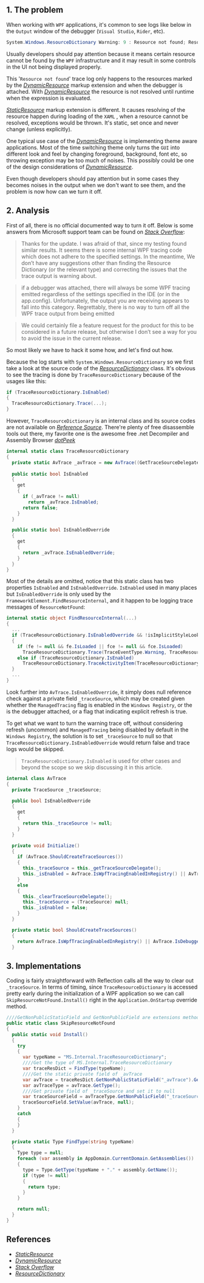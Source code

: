 ## 1. The problem

When working with `WPF` applications, it's common to see logs like below in the `Output` window of the debugger (`Visual Studio`, `Rider`, etc).

```c#
System.Windows.ResourceDictionary Warning: 9 : Resource not found; ResourceKey='xxxxxx'
```

Usually developers should pay attention because it means certain resource cannot be found by the `WPF` infrastructure and it may result in some controls in the UI not being displayed properly.

This '`Resource not found`' trace log only happens to the resources marked by the [*DynamicResource*](https://docs.microsoft.com/en-us/dotnet/framework/wpf/advanced/dynamicresource-markup-extension) markup extension and when the debugger is attached. With [*DynamicResource*](https://docs.microsoft.com/en-us/dotnet/framework/wpf/advanced/dynamicresource-markup-extension) the resource is not resolved until runtime when the expression is evaluated. 

[*StaticResource*](https://docs.microsoft.com/en-us/dotnet/framework/wpf/advanced/staticresource-markup-extension) markup extension is different. It causes resolving of the resource happen during loading of the `XAML` , when a resource cannot be resolved, exceptions would be thrown. It's static, set once and never change (unless explicitly).

One typical use case of the [*DynamicResource*](https://docs.microsoft.com/en-us/dotnet/framework/wpf/advanced/dynamicresource-markup-extension) is implementing theme aware applications. Most of the time switching theme only turns the `GUI` into different look and feel by changing foreground, background, font etc, so throwing exception may be too much of noises. This possibly could be one of the design considerations of [*DynamicResource*](https://docs.microsoft.com/en-us/dotnet/framework/wpf/advanced/dynamicresource-markup-extension).

Even though developers should pay attention but in some cases they becomes noises in the output when we don't want to see them, and the problem is now how can we turn it off.


## 2. Analysis

First of all, there is no official documented way to turn it off. Below is some answers from Microsoft support team can be found on [*Stack Overflow*](https://stackoverflow.com/questions/10822003/strange-resource-dictionary-warnings-appear-in-output-window-even-when-the-wpf-t):

> Thanks for the update. I was afraid of that, since my testing found similar results. It seems there is some internal WPF tracing code which does not adhere to the specified settings. In the meantime, We don’t have any suggestions other than finding the Resource Dictionary (or the relevant type) and correcting the issues that the trace output is warning about.

> if a debugger was attached, there will always be some WPF tracing emitted regardless of the settings specified in the IDE (or in the app.config). Unfortunately, the output you are receiving appears to fall into this category. Regrettably, there is no way to turn off all the WPF trace output from being emitted

> We could certainly file a feature request for the product for this to be considered in a future release, but otherwise I don’t see a way for you to avoid the issue in the current release.

So most likely we have to hack it some how, and let's find out how.

Because the log starts with `System.Windows.ResourceDictionary` so we first take a look at the source code of the [*ResourceDictionary*](https://referencesource.microsoft.com/#PresentationFramework/src/Framework/System/Windows/ResourceDictionary.cs,08d992ee7e0a1516) class. It's obvious to see the tracing is done by `TraceResourceDictionary` because of the usages like this:

```c#
if (TraceResourceDictionary.IsEnabled)
{
  TraceResourceDictionary.Trace(...);
}
```

However, `TraceResourceDictionary` is an internal class and its source codes are not available on [*Reference Source*](https://referencesource.microsoft.com/). There're plenty of free disassemble tools out there, my favorite one is the awesome free .net Decompiler and Assembly Browser [*dotPeek*](https://www.jetbrains.com/decompiler/)

```c#
internal static class TraceResourceDictionary
{
  private static AvTrace _avTrace = new AvTrace((GetTraceSourceDelegate) (...);
  
  public static bool IsEnabled
  {
    get
    {
      if (_avTrace != null)
        return _avTrace.IsEnabled;
      return false;
    }
  }

  public static bool IsEnabledOverride
  {
    get
    {
      return _avTrace.IsEnabledOverride;
    }
  }
}
```

Most of the details are omitted, notice that this static class has two properties `IsEnabled` and `IsEnabledOverride`. `IsEnabled` used in many places but `IsEnabledOverride` is only used by the `FrameworkElement.FindResourceInternal`, and it happen to be logging trace messages of `ResourceNotFound`:

```c#
internal static object FindResourceInternal(...)
{
  ...
  if (TraceResourceDictionary.IsEnabledOverride && !isImplicitStyleLookup)
  {
    if (fe != null && fe.IsLoaded || fce != null && fce.IsLoaded)
      TraceResourceDictionary.Trace(TraceEventType.Warning, TraceResourceDictionary.ResourceNotFound, resourceKey);
    else if (TraceResourceDictionary.IsEnabled)
      TraceResourceDictionary.TraceActivityItem(TraceResourceDictionary.ResourceNotFound, resourceKey);
  }
  ...
}
```

Look further into `AvTrace.IsEnabledOverride`, it simply does null reference check against a private field `_traceSource`, which may be created given whether the `ManagedTracing` flag is enabled in the `Windows Registry`, or the is the debugger attached, or a flag that indicating explicit refresh is true.

To get what we want to turn the warning trace off, without considering refresh (uncommon) and `ManagedTracing` being disabled by default in the `Windows Registry`, the solution is to set `_traceSource` to null so that `TraceResourceDictionary.IsEnabledOverride` would return false and trace logs would be skipped.

>`TraceResourceDictionary.IsEnabled` is used for other cases and beyond the scope so we skip discussing it in this article.


```c#
internal class AvTrace
{
  private TraceSource _traceSource;

  public bool IsEnabledOverride
  {
    get
    {
      return this._traceSource != null;
    }
  }

  private void Initialize()
  {
    if (AvTrace.ShouldCreateTraceSources())
    {
      this._traceSource = this._getTraceSourceDelegate();
      this._isEnabled = AvTrace.IsWpfTracingEnabledInRegistry() || AvTrace._hasBeenRefreshed || this._enabledByDebugger;
    }
    else
    {
      this._clearTraceSourceDelegate();
      this._traceSource = (TraceSource) null;
      this._isEnabled = false;
    }
  }

  private static bool ShouldCreateTraceSources()
  {
    return AvTrace.IsWpfTracingEnabledInRegistry() || AvTrace.IsDebuggerAttached() || AvTrace._hasBeenRefreshed;
  }
```

## 3. Implementations

Coding is fairly straightforward with Reflection calls all the way to clear out `_traceSource`. In terms of timing, since `TraceResourceDictionary` is accessed pretty early during the initialization of a WPF application so we can call `SkipResourceNotFound.Install()` right in the `Application.OnStartup` override method.

```c#
////GetNonPublicStaticField and GetNonPublicField are extensions methods that does what their name suggests
public static class SkipResourceNotFound
{
  public static void Install()
  {
    try
    {
      var typeName = "MS.Internal.TraceResourceDictionary";
      ////Get the type of MS.Internal.TraceResourceDictionary
      var traceResDict = FindType(typeName);
      ////Get the static private field of _avTrace
      var avTrace = traceResDict.GetNonPublicStaticField("_avTrace").GetValue(null);
      var avTraceType = avTrace.GetType();
      ////Get private field of _traceSource and set it to null
      var traceSourceField = avTraceType.GetNonPublicField("_traceSource");
      traceSourceField.SetValue(avTrace, null);
    }
    catch
    {
    }
  }

  private static Type FindType(string typeName)
  {
    Type type = null;
    foreach (var assembly in AppDomain.CurrentDomain.GetAssemblies())
    {
      type = Type.GetType(typeName + "." + assembly.GetName());
      if (type != null)
      {
        return type;
      }
    }

    return null;
  }
}
```

## References
+ [*StaticResource*](https://docs.microsoft.com/en-us/dotnet/framework/wpf/advanced/staticresource-markup-extension)
+ [*DynamicResource*](https://docs.microsoft.com/en-us/dotnet/framework/wpf/advanced/dynamicresource-markup-extension)
+ [*Stack Overflow*](https://stackoverflow.com/questions/10822003/strange-resource-dictionary-warnings-appear-in-output-window-even-when-the-wpf-t)
+ [*ResourceDictionary*](https://referencesource.microsoft.com/#PresentationFramework/src/Framework/System/Windows/ResourceDictionary.cs,08d992ee7e0a1516)